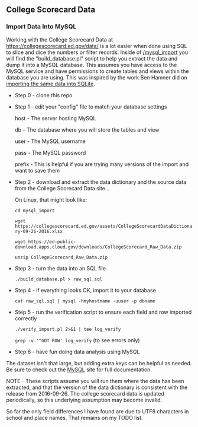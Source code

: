 ## College Scorecard Data
### Import Data Into MySQL

Working with the College Scorecard Data at <a
href="https://collegescorecard.ed.gov/data/">https://collegescorecard.ed.gov/data/</a>
is a lot easier when done using SQL to slice and dice the numbers or filter
records. Inside of <a href="/mysql_import">/mysql_import</a> you will find
the "build_database.pl" script to help you extract the data and dump it into a
MySQL database. This assumes you have access to the MySQL service and have
permissions to create tables and views within the database you are using.
This was inspired by the work Ben Hamner did on <a href="https://www.kaggle.com/benhamner/d/kaggle/college-scorecard/exploring-the-us-college-scorecard-data">importing the same data into SQLite</a>.

* Step 0 - clone this repo

* Step 1 - edit your "config" file to match your database settings

    host - The server hosting MySQL

    db - The database where you will store the tables and view
    
    user - The MySQL username
    
    pass - The MySQL password
    
    prefix - This is helpful if you are trying many versions of the import and want to save them 

* Step 2 - download and extract the data dictionary and the source data from the College Scorecard Data site... 

    On Linux, that might look like:
    
    `cd mysql_import` 
    
    `wget https://collegescorecard.ed.gov/assets/CollegeScorecardDataDictionary-09-26-2016.xlsx`
    
    `wget https://ed-public-download.apps.cloud.gov/downloads/CollegeScorecard_Raw_Data.zip`
    
    `unzip CollegeScorecard_Raw_Data.zip`

* Step 3 - turn the data into an SQL file
    
    `./build_database.pl > raw_sql.sql`

* Step 4 - if everything looks OK, import it to your database
    
    `cat raw_sql.sql | mysql -hmyhostname -uuser -p dbname`

* Step 5 - run the verification script to ensure each field and row imported correctly
    
    `./verify_import.pl 2>&1 | tee log_verify`
    
    `grep -v '^GOT ROW' log_verify` (to see errors only)

* Step 6 - have fun doing data analysis using MySQL

The dataset isn't that large, but adding extra keys can be helpful as needed. Be
sure to check out the <a href="http://mysql.com">MySQL</a> site for full
documentation.

NOTE - These scripts assume you will run them where the data has been extracted,
and that the version of the data dictionary is consistent with the release from
2016-09-26. The college scorecard data is updated periodically, so this
underlying assumption may become invalid.

So far the only field differences I have found are due to UTF8 characters in
school and place names. That remains on my TODO list.
